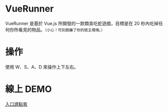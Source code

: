 # VueRunner
VueRunner 是基於 Vue.js 所開發的一款類貪吃蛇遊戲，目標是在 20 秒內吃掉任何你所看見的物品。`（小心！可別脫離了你的宿主環境。）`

# 操作
使用 W、S、A、D 來操作上下左右。

# 線上 DEMO
[入口請點我](https://shawnlin0201.github.io/Vue-game-VueRunner/)
